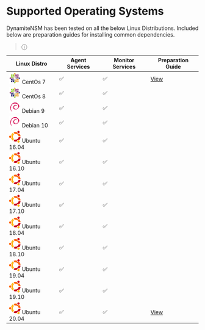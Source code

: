 # Supported Operating Systems

DynamiteNSM has been tested on all the below Linux Distributions. Included below are preparation guides for installing 
common dependencies. 

> ⓘ 


| **Linux Distro**                                                           | **Agent Services** | **Monitor Services** | **Preparation Guide**                                      |
|----------------------------------------------------------------------------|--------------------|----------------------|------------------------------------------------------|
| ![centos-logo](../data/img/operating_system_icons/centos.png) CentOs 7     | ✅                  | ✅                    | [View](/requirements/os_setup_guides/01_centos7)    |
| ![centos-logo](../data/img/operating_system_icons/centos.png) CentOs 8     | ✅                  | ✅                    |                                                     |
| ![debian-logo](../data/img/operating_system_icons/debian.png) Debian 9     | ✅                  | ✅                    |                                                     |
| ![debian-logo](../data/img/operating_system_icons/debian.png) Debian 10    | ✅                  | ✅                    |                                                     |
| ![ubuntu-logo](../data/img/operating_system_icons/ubuntu.png) Ubuntu 16.04 | ✅                  | ✅                    |                                                     |
| ![ubuntu-logo](../data/img/operating_system_icons/ubuntu.png) Ubuntu 16.10 | ✅                  | ✅                    |                                                     |
| ![ubuntu-logo](../data/img/operating_system_icons/ubuntu.png) Ubuntu 17.04 | ✅                  | ✅                    |                                                     |
| ![ubuntu-logo](../data/img/operating_system_icons/ubuntu.png) Ubuntu 17.10 | ✅                  | ✅                    |                                                     |
| ![ubuntu-logo](../data/img/operating_system_icons/ubuntu.png) Ubuntu 18.04 | ✅                  | ✅                    |                                                     |
| ![ubuntu-logo](../data/img/operating_system_icons/ubuntu.png) Ubuntu 18.10 | ✅                  | ✅                    |                                                     |
| ![ubuntu-logo](../data/img/operating_system_icons/ubuntu.png) Ubuntu 19.04 | ✅                  | ✅                    |                                                     |
| ![ubuntu-logo](../data/img/operating_system_icons/ubuntu.png) Ubuntu 19.10 | ✅                  | ✅                    |                                                     |
| ![ubuntu-logo](../data/img/operating_system_icons/ubuntu.png) Ubuntu 20.04 | ✅                  | ✅                    | [View](/requirements/os_setup_guides/13_ubuntu2004) |